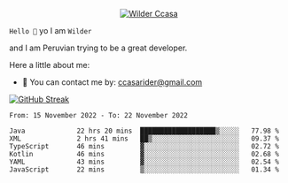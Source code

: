 <p align="center">
  <a href="https://github.com/Call4han"><img src="https://images2.alphacoders.com/505/505544.jpg" alt="Wilder Ccasa" /></a>
</p>


`Hello 👋`
yo I am `Wilder`

and I am Peruvian trying to be a great developer.






Here a little about me:
- 📝 You can contact me by: ccasarider@gmail.com


[![GitHub Streak](http://github-readme-streak-stats.herokuapp.com?user=Callahan&theme=dark&date_format=j%2Fn%5B%2FY%5D&background=201E1E&border=867815&stroke=E0E0E0&ring=268586&fire=DD401D&currStreakNum=ADDD8E&sideNums=76CBD5AA&currStreakLabel=6DBADD&sideLabels=6DBADD&dates=D0D0D0)](https://git.io/streak-stats)
<!--START_SECTION:waka-->

```text
From: 15 November 2022 - To: 22 November 2022

Java             22 hrs 20 mins  ███████████████████▒░░░░░   77.98 %
XML              2 hrs 41 mins   ██▒░░░░░░░░░░░░░░░░░░░░░░   09.37 %
TypeScript       46 mins         ▓░░░░░░░░░░░░░░░░░░░░░░░░   02.72 %
Kotlin           46 mins         ▓░░░░░░░░░░░░░░░░░░░░░░░░   02.68 %
YAML             43 mins         ▓░░░░░░░░░░░░░░░░░░░░░░░░   02.54 %
JavaScript       22 mins         ▒░░░░░░░░░░░░░░░░░░░░░░░░   01.34 %
```

<!--END_SECTION:waka-->








